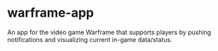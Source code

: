 # warframe-app
An app for the video game Warframe that supports players by pushing notifications and visualizing current in-game data/status.
